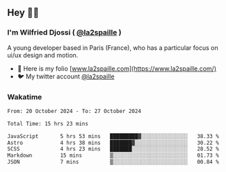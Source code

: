 ## Hey 👋🏾
### I'm Wilfried Djossi ( <a href="https://twitter.com/la2spaille/" target="_blank">@la2spaille</a> )
A young developer based in Paris (France), who has a particular focus on ui/ux design and motion.

- 🎨 Here is my folio [www.la2spaille.com](https://www.la2spaille.com/)
- 🐦 My twitter account [@la2spaille](https://twitter.com/la2spaille/)

### Wakatime
<!--START_SECTION:waka-->

```txt
From: 20 October 2024 - To: 27 October 2024

Total Time: 15 hrs 23 mins

JavaScript       5 hrs 53 mins   █████████▓░░░░░░░░░░░░░░░   38.33 %
Astro            4 hrs 38 mins   ███████▓░░░░░░░░░░░░░░░░░   30.22 %
SCSS             4 hrs 23 mins   ███████░░░░░░░░░░░░░░░░░░   28.52 %
Markdown         15 mins         ▒░░░░░░░░░░░░░░░░░░░░░░░░   01.73 %
JSON             7 mins          ▒░░░░░░░░░░░░░░░░░░░░░░░░   00.84 %
```

<!--END_SECTION:waka-->
<!--
**la2spaille/la2spaille** is a ✨ _special_ ✨ repository because its `README.md` (this file) appears on your GitHub profile.

Here are some ideas to get you started:

- 🔭 I’m currently working on ...
- 🌱 I’m currently learning ...
- 👯 I’m looking to collaborate on ...
- 🤔 I’m looking for help with ...
- 💬 Ask me about ...
- 📫 How to reach me: ...
- 😄 Pronouns: ...
- ⚡ Fun fact: ...
-->
